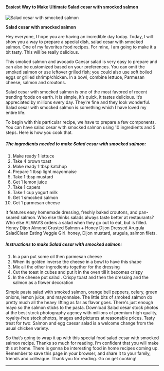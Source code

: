             

#### Easiest Way to Make Ultimate Salad cesar with smocked salmon

![Salad cesar with smocked salmon](https://img-global.cpcdn.com/recipes/6190794307272704/751x532cq70/salad-cesar-with-smocked-salmon-recipe-main-photo.jpg)

**Salad cesar with smocked salmon**

Hey everyone, I hope you are having an incredible day today. Today, I will show you a way to prepare a special dish, salad cesar with smocked salmon. One of my favorites food recipes. For mine, I am going to make it a bit tasty. This will be really delicious.

This smoked salmon and avocado Caesar salad is very easy to prepare and can also be customized based on your preferences. You can omit the smoked salmon or use leftover grilled fish; you could also use soft boiled eggs or grilled shrimp/chicken. In a bowl, combine lettuce, Parmesan cheese, salmon and croutons.

Salad cesar with smocked salmon is one of the most favored of recent trending foods on earth. It is simple, it’s quick, it tastes delicious. It’s appreciated by millions every day. They’re fine and they look wonderful. Salad cesar with smocked salmon is something which I have loved my entire life.

To begin with this particular recipe, we have to prepare a few components. You can have salad cesar with smocked salmon using 10 ingredients and 5 steps. Here is how you cook that.

##### The ingredients needed to make Salad cesar with smocked salmon:

1.  Make ready 1 lettuce
2.  Take 4 brown toast
3.  Make ready 1 tbsp katchup
4.  Prepare 1 tbsp light mayonnaise
5.  Take 1 tbsp mustard
6.  Get 1 lemon juice
7.  Take 1 capers
8.  Take 1 cup yogurt milk
9.  Get 1 smocked salmon
10.  Get 1 parmesan cheese

It features easy homemade dressing, freshly baked croutons, and pan-seared salmon. Who else thinks salads always taste better at restaurants? Who else ALWAYS orders a salad when they go out to eat, but is filled. Honey Dijon Almond Crusted Salmon + Honey Dijon Dressed Arugula SaladClean Eating Veggie Girl. honey, Dijon mustard, arugula, salmon filets.

##### Instructions to make Salad cesar with smocked salmon:

1.  In a pan put some oil then parmesan cheese
2.  When its golden inverse the cheese in a bowl to have this shape
3.  Mix all the other ingredients together for the dressing
4.  Cut the toast in cubes and put it in the oven till it becomes crispy
5.  In the cheese put salad . Crispy toast and then the dressing and the salmon as a flower decoration

Simple pasta salad with smoked salmon, orange bell peppers, celery, green onions, lemon juice, and mayonnaise. The little bits of smoked salmon do pretty much all the heavy lifting as far as flavor goes. There's just enough mayo so the salmon sticks to the pasta. Download Salad cesar stock photos at the best stock photography agency with millions of premium high quality, royalty-free stock photos, images and pictures at reasonable prices. Tasty treat for two: Salmon and egg caesar salad is a welcome change from the usual chicken variety.

So that’s going to wrap it up with this special food salad cesar with smocked salmon recipe. Thanks so much for reading. I’m confident that you will make this at home. There is gonna be interesting food in home recipes coming up. Remember to save this page in your browser, and share it to your family, friends and colleague. Thank you for reading. Go on get cooking!

* * *